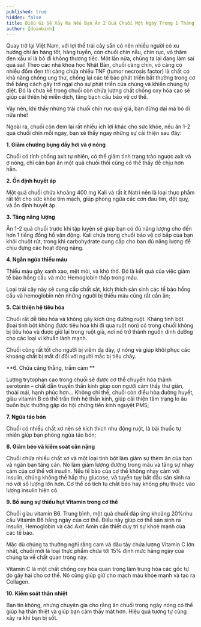 ```yaml
---
published: true
hidden: false
title: Điều Gì Sẽ Xảy Ra Nếu Bạn Ăn 2 Quả Chuối Một Ngày Trong 1 Tháng
author: [doanbinh]
---
```


Quay trở lại Việt Nam, với lợi thế trái cây sẵn có nên nhiều người có xu hướng chỉ ăn hàng tốt, hàng tuyển, còn chuối chín nẫu, chín rục, vỏ thâm đen xấu xí là bỏ đi không thương tiếc. Một lần nữa, chúng ta lại đang làm sai quá sai! Theo các nhà khoa học Nhật Bản, chuối càng chín, vỏ càng có nhiều đốm đen thì càng chứa nhiều TNF (tumor necrosis factor) là chất có khả năng chống ung thư, chống lại các tế bào phát triển bất thường trong cơ thể bằng cách gây trở ngại cho sự phát triển của chúng và khiến chúng tự diệt. Đó là chưa kể trong chuối còn chứa lượng chất chống oxy hóa cao sẽ giúp cải thiện hệ miễn dịch, tăng bạch cầu bảo vệ cơ thể.

Vậy nên, khi thấy những trái chuối chín rục quý giá, bạn đừng dại mà bỏ đi nữa nhé!

Ngoài ra, chuối còn đem lại rất nhiều ích lợi khác cho sức khỏe, nếu ăn 1-2 quả chuối chín mỗi ngày, bạn sẽ thấy ngay những sự cải thiện sau đây:

**1. Giảm chướng bụng đầy hơi và ợ nóng**  

Chuối có tính chống axit tự nhiên, có thể giảm tình trạng trào ngược axit và ợ nóng, chỉ cần bạn ăn một quả chuối thôi cũng có thể thấy dễ chịu hơn hẳn.

**2. Ổn định huyết áp**

Một quả chuối chứa khoảng 400 mg Kali và rất ít Natri nên là loại thực phẩm rất tốt cho sức khỏe tim mạch, giúp phòng ngừa các cơn đau tim, đột quỵ, và ổn định huyết áp.

**3. Tăng năng lượng**

Ăn 1-2 quả chuối trước khi tập luyện sẽ giúp bạn có đủ năng lượng cho đến hơn 1 tiếng đồng hồ vận động. Kali chứa trong chuối bảo vệ cơ bắp của bạn khỏi chuột rút, trong khi carbohydrate cung cấp cho bạn đủ năng lượng để chịu đựng các hoạt động nặng.

**4. Ngắn ngừa thiếu máu**

Thiếu máu gây xanh xao, mệt mỏi, và khó thở. Đó là kết quả của việc giảm tế bào hồng cầu và mức Hemoglobin thấp trong máu.

Loại trái cây này sẽ cung cấp chất sắt, kích thích sản sinh các tế bào hồng cầu và hemoglobin nên những người bị thiếu máu cũng rất cần ăn;

**5. Cải thiện hệ tiêu hóa**

Chuối rất dễ tiêu hóa và không gây kích ứng đường ruột. Kháng tinh bột (loại tinh bột không được tiêu hóa khi đi qua ruột non) có trong chuối không bị tiêu hóa và được giữ lại trong ruột già, nơi nó trở thành nguồn dinh dưỡng cho các loại vi khuẩn lành mạnh.

Chuối cũng rất tốt cho người bị viêm dạ dày, ợ nóng và giúp khôi phục các khoáng chất bị mất đi đối với người mắc bị tiêu chảy.

**6. Chữa căng thẳng, trầm cảm  **

Lượng trytophan cao trong chuối sẽ được cơ thể chuyển hóa thành serotonin – chất dẫn truyền thần kinh giúp con người cảm thấy thư giãn, thoải mái, hạnh phúc hơn… Không chỉ thế, chuối còn điều hòa đường huyết, giàu vitamin B có thể trấn tĩnh hệ thần kinh, giúp cải thiện tâm trạng lo âu buồn bực thường gặp do hội chứng tiền kinh nguyệt PMS;

**7. Ngừa táo bón** 

Chuối có nhiều chất xơ nên sẽ kích thích nhu động ruột, là bài thuốc tự nhiên giúp bạn phòng ngừa táo bón;

**8. Giảm béo và kiểm soát cân nặng**

Chuối chứa nhiều chất xơ và một loại tinh bột làm giảm sự thèm ăn của bạn và ngăn bạn tăng cân. Nó làm giảm lượng đường trong máu và tăng sự nhạy cảm của cơ thể với insulin. Nếu tế bào của cơ thể không nhạy cảm với insulin, chúng không thể hấp thụ glucose, và tuyến tụy bắt đầu sản sinh ra nó với số lượng lớn hơn. Cơ thể có tích tụ chất béo hay không phụ thuộc vào lượng insulin hiện có.

**9. Bổ sung sự thiếu hụt Vitamin trong cơ thể**

Chuối giàu vitamin B6. Trung bình, một quả chuối đáp ứng khoảng 20% ​​nhu cầu Vitamin B6 hằng ngày của cơ thể. Điều này giúp cơ thể sản sinh ra Insulin, Hemoglobin và các Axit Amin cần thiết duy trì sự khoẻ mạnh của các tế bào.

Mặc dù chúng ta thường nghĩ rằng cam và dâu tây chứa lượng Vitamin C lớn nhất, chuối mới là loại thực phẩm chứa tới 15% định mức hàng ngày của chúng ta về chất quan trọng này.

Vitamin C là một chất chống oxy hóa quan trọng làm trung hòa các gốc tự do gây hại cho cơ thể. Nó cũng giúp giữ cho mạch máu khỏe mạnh và tạo ra Collagen.

**10. Kiểm soát thân nhiệt** 

Bạn tin không, nhưng chuyên gia cho rằng ăn chuối trong ngày nóng có thể giúp hạ thân thiệt và giúp bạn cảm thấy mát hơn. Hiệu quả tương tự cũng xảy ra khi bạn bị sốt.